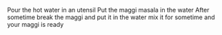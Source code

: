Pour the hot water in an utensil
Put the maggi masala in the water
After sometime break the maggi and put it in the water
mix it for sometime 
and your maggi is ready